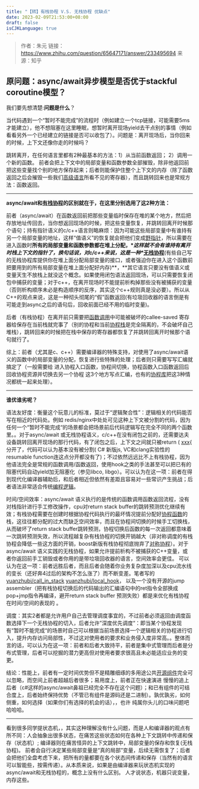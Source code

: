```yaml
---
title: "【转】有栈协程 V.S. 无栈协程 优缺点"
date: 2023-02-09T21:53:00+08:00
draft: false
isCJKLanguage: true
---
```


> 作者：朱元
> 链接：https://www.zhihu.com/question/65647171/answer/233495694
> 来源：知乎

## 原问题：async/await异步模型是否优于stackful coroutine模型？

我们要先想清楚:**问题是什么**？

当代码遇到一个“暂时不能完成”的流程时（例如建立一个tcp链接，可能需要5ms才能建立），他不想阻塞在这里睡眠，想暂时离开现场yield去干点别的事情（例如看看另外一个已经建立的链接是否可以收包了）。问题是：离开现场后，当你回来的时候，上下文还像你走的时候吗？

跳转离开，在任何语言里都有2种最基本的方法：1）从当前函数返回； 2）调用一个新的函数。 前者会把上下文中的局部变量和函数参数全部摧毁，除非他返回前把这些变量找个别的地方保存起来；后者则能保护住整个上下文的内存（除了函数返回之后会摧毁一些我们[高级语言](https://www.zhihu.com/search?q=高级语言&search_source=Entity&hybrid_search_source=Entity&hybrid_search_extra={"sourceType"%3A"answer"%2C"sourceId"%3A233495694})所看不见的寄存器），而且跳转回来也是常规方法：函数返回。

---

**async/await和[有栈协程](https://www.zhihu.com/search?q=有栈协程&search_source=Entity&hybrid_search_source=Entity&hybrid_search_extra={"sourceType"%3A"answer"%2C"sourceId"%3A233495694})的区别就在于，在这里分别选用了这2种方法：**

前者（async/await）在函数返回前把那些变量临时保存在堆的某个地方，然后把存放地址传回去，当你想返回现场的时候，把这些变量恢复，并跳转回离开时候那个语句；持有指针语义的c/c++语言则略麻烦：因为可能这些局部变量中有谁持有另一个局部变量的地址，这样“值语义”的恢复就会把他们变成[野指针](https://www.zhihu.com/search?q=野指针&search_source=Entity&hybrid_search_source=Entity&hybrid_search_extra={"sourceType"%3A"answer"%2C"sourceId"%3A233495694})，所以需要在进入函数时**所有的局部变量和函数参数都在堆上分配，\**这样就不会有谁持有离开时栈上下文的指针了，换句话说，对c/c++来说，这是一种\**[无栈协程](https://www.zhihu.com/search?q=无栈协程&search_source=Entity&hybrid_search_source=Entity&hybrid_search_extra={"sourceType"%3A"answer"%2C"sourceId"%3A233495694})**(有些自己写的无栈协程库提供你在堆上面分配局部变量的接口，或者强迫你在进入这个函数前把要用到的所有局部变量在堆上面分配好内存)**，**其它语言只要没有值语义或变量天生不放栈上就没这个概念。如果使用闭包语法返回现场，可以只需要恢复闭包中捕获的变量；对于c++，在离开现场时不能提前析构掉那些没有被捕获的变量（否则析构顺序未必是构造顺序的反序，其实这个c++规则真是没必要）。所以从C++的观点来说，这是一种彻头彻尾的“假”函数返回(有垃圾回收器的语言倒是有可能走到async之后的语句后，回收前面已经不用的临时变量)。

后者（有栈协程）在离开前只需要把[函数调用](https://www.zhihu.com/search?q=函数调用&search_source=Entity&hybrid_search_source=Entity&hybrid_search_extra={"sourceType"%3A"answer"%2C"sourceId"%3A233495694})中可能被破坏的callee-saved 寄存器给保存在当前栈就完事了（别的协程和当前[协程栈](https://www.zhihu.com/search?q=协程栈&search_source=Entity&hybrid_search_source=Entity&hybrid_search_extra={"sourceType"%3A"answer"%2C"sourceId"%3A233495694})是完全隔离的，不会破坏自己堆栈），跳转回来的时候把在栈中保存的寄存器都恢复了并跳转回离开时候那个语句就行了。

综上：前者（尤其是c、c++）需要编译器的特殊支持，对使用了async/await语义的函数中的局部变量的分配，恢复进行些特殊的处理；后者则只需要写写汇编就搞定了（一般需要给 进入协程入口函数，协程间切换，协程函数入口函数返回后回收协程资源并切换去另一个协程 这3个地方写点汇编，也有的[协程库](https://www.zhihu.com/search?q=协程库&search_source=Entity&hybrid_search_source=Entity&hybrid_search_extra={"sourceType"%3A"answer"%2C"sourceId"%3A233495694})把这3种情况都统一起来处理）。

---

**谁优谁劣呢？**

语法友好度：衡量这个玩意儿的标准，莫过于“逻辑聚合性”：逻辑相关的代码能否写在相近的代码处。例如 redis/nginx中处处可见这种上下文被分割的代码，因为任何一个“暂时不能完成“的场景都会把场景前后代码逻辑写在完全不同的两个函数里。。对于async/await 或无栈协程语义，c/c++在没有闭包之前的，还需要达夫设备跳转回离开现场的那行代码，有了闭包之后，上下文之间就只被return ( [xxx](){ 分开了，代码可以认为基本没有被分割( C# 新版js, VC和clang实验性的resumable function连这点分开都没有了)；不过依然远远比不上有栈协程，因为他语法完全是常规的函数调用/函数返回，使用hook之类的手法甚至可以把已有的阻塞代码自动yield加无阻塞化（参见libco, libgo）。可以认为在这一项：前者在得到现代化编译器辅助后，和后者相近但依然有差距且容易对一些常识产生挑战；后者语法非常适合传统[编程逻辑](https://www.zhihu.com/search?q=编程逻辑&search_source=Entity&hybrid_search_source=Entity&hybrid_search_extra={"sourceType"%3A"answer"%2C"sourceId"%3A233495694})。

时间/空间效率：async/await 语义执行的是传统的函数调用函数返回流程，没有对栈指针进行手工修改操作，cpu对return stack buffer的跳转预测优化继续有效；有栈协程需要在创建时根据协程代码执行的最坏情况提前分配好[协程函数](https://www.zhihu.com/search?q=协程函数&search_source=Entity&hybrid_search_source=Entity&hybrid_search_extra={"sourceType"%3A"answer"%2C"sourceId"%3A233495694})的栈，这往往都分配的过大而缺乏空间效率，而且在协程间切换的时候手工切换栈，从而破坏了return stack buffer跳转预测，协程切换后函数的每一次返回都意味着一次跳转预测失效，所以流程越复杂有栈协程的切换开销越大（非对称调度的有栈协程会降低一些这方面的开销，boost新版有栈协程彻底抛弃了[对称协程](https://www.zhihu.com/search?q=对称协程&search_source=Entity&hybrid_search_source=Entity&hybrid_search_extra={"sourceType"%3A"answer"%2C"sourceId"%3A233495694})）。对于async/await 语义实践的无栈协程，如果允许提前析构不被捕获的C++变量，或者你返回前手工销毁或者你用的是带垃圾回收器的语言，空间效率会更佳。 可以认为在这一项：前者远胜后者，而且后者会随着你业务复杂度加深以及cpu流水线的变长（还好奔4过后的架构不怎么涨了）而不断变差。笔者写的[yuanzhubi/call_in_stack](https://link.zhihu.com/?target=https%3A//github.com/yuanzhubi/call_in_stack) [yuanzhubi/local_hook](https://link.zhihu.com/?target=https%3A//github.com/yuanzhubi/local_hook)， 以及一个没有开源的jump assembler（把有栈协程切换后的代码输出的汇编语句中的ret指令全部换成pop+jmp指令再编译，避开return stack buffer 预测失败）都是来优化有栈协程在时间/空间的表现的 。

调度：其实2者都是允许用户自己去管理调度事宜的，不过前者必须返回由调度函数选择下一个无栈协程的切入，后者允许”深度优先调度“：即当某个协程发现有“暂时不能完成“的场景时自己可以根据当前场景选择一个逻辑相关的协程进行切入，提升内存访问局部性，不过这对使用者的要求和业务侵入度非常高。。整体而言的话，可以认为在这一项：前者和后者大致持平，前者是集中式管理而后者是分布式管理，后者可以挖掘的潜力更高但对使用者要求很高且未必能适应业务的变更。

结论：性能上，前者有一定时间优势但不是精雕细琢的多用途公共[开源组件](https://www.zhihu.com/search?q=开源组件&search_source=Entity&hybrid_search_source=Entity&hybrid_search_extra={"sourceType"%3A"answer"%2C"sourceId"%3A233495694})完全可以忽略，而空间上前者超越后者很多；易用度上，前者正在快速演进 慢慢的追上后者（c#这样的async/await鼻祖已经完全不存在这个问题）；和已有组件的可结合度上，后者始终保持优势（不管已有组件是源码还是二进制）。孰优孰劣，如何侧重，如何选择（如果你们有选择的机会的话），，也许 纯属你头儿的口味问题吧 哈哈哈。

------

看到很多同学提状态机，，其实这种理解没有什么问题，而是人和编译器的观点有所不同：人会抽象出很多状态，在痛苦这些状态如何在各种上下文跳转中传递和保存（状态机）; 编译器则在痛苦怪异的上下文跳转中，局部变量的保存和恢复(无栈协程)。 前者会自行决定某些局部变量是“真的局部”变量，后续无需恢复了；后者会把他们全盘考虑下来，把所有的量都要在各个状态间传递和保存（当然有的语言可以智能些，按需传递）。从本质来说，如果是由编译器来玩状态机实现的async/await和无栈协程的，概念上没有什么区别。 人才说状态，机器只说变量，内存这些。
